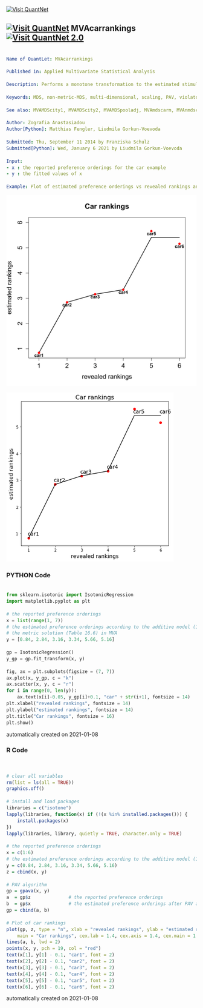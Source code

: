 [<img src="https://github.com/QuantLet/Styleguide-and-FAQ/blob/master/pictures/banner.png" width="888" alt="Visit QuantNet">](http://quantlet.de/)

## [<img src="https://github.com/QuantLet/Styleguide-and-FAQ/blob/master/pictures/qloqo.png" alt="Visit QuantNet">](http://quantlet.de/) **MVAcarrankings** [<img src="https://github.com/QuantLet/Styleguide-and-FAQ/blob/master/pictures/QN2.png" width="60" alt="Visit QuantNet 2.0">](http://quantlet.de/)

```yaml

Name of QuantLet: MVAcarrankings

Published in: Applied Multivariate Statistical Analysis

Description: Performs a monotone transformation to the estimated stimulus utilities of the car example by applying the pool-adjacent-violators (PAV) algorithm.

Keywords: MDS, non-metric-MDS, multi-dimensional, scaling, PAV, violators, Shepard-Kruskal, regression, plot, graphical representation

See also: MVAMDScity1, MVAMDScity2, MVAMDSpooladj, MVAmdscarm, MVAnmdscar1, MVAnmdscar2, MVAnmdscar3, MVAMDSnonmstart, PAVAlgo

Author: Zografia Anastasiadou
Author[Python]: Matthias Fengler, Liudmila Gorkun-Voevoda

Submitted: Thu, September 11 2014 by Franziska Schulz
Submitted[Python]: Wed, January 6 2021 by Liudmila Gorkun-Voevoda

Input: 
- x : the reported preference orderings for the car example
- y : the fitted values of x

Example: Plot of estimated preference orderings vs revealed rankings and PAV fit.

```

![Picture1](MVAcarrankings.png)

![Picture2](MVAcarrankings_python.png)

### PYTHON Code
```python

from sklearn.isotonic import IsotonicRegression
import matplotlib.pyplot as plt

# the reported preference orderings
x = list(range(1, 7))
# the estimated preference orderings according to the additive model (16.1) and 
# the metric solution (Table 16.6) in MVA
y = [0.84, 2.84, 3.16, 3.34, 5.66, 5.16]

gp = IsotonicRegression()
y_gp = gp.fit_transform(x, y)

fig, ax = plt.subplots(figsize = (7, 7))
ax.plot(x, y_gp, c = "k")
ax.scatter(x, y, c = "r")
for i in range(0, len(y)):
    ax.text(x[i]-0.05, y_gp[i]+0.1, "car" + str(i+1), fontsize = 14)
plt.xlabel("revealed rankings", fontsize = 14)
plt.ylabel("estimated rankings", fontsize = 14)
plt.title("Car rankings", fontsize = 16)
plt.show()
```

automatically created on 2021-01-08

### R Code
```r


# clear all variables
rm(list = ls(all = TRUE))
graphics.off()

# install and load packages
libraries = c("isotone")
lapply(libraries, function(x) if (!(x %in% installed.packages())) {
    install.packages(x)
})
lapply(libraries, library, quietly = TRUE, character.only = TRUE)

# the reported preference orderings
x = c(1:6)
# the estimated preference orderings according to the additive model (16.1) and the metric solution (Table 16.6) in MVA
y = c(0.84, 2.84, 3.16, 3.34, 5.66, 5.16)
z = cbind(x, y)

# PAV algorithm
gp = gpava(x, y)
a  = gp$z              # the reported preference orderings
b  = gp$x              # the estimated preference orderings after PAV algorithm
gp = cbind(a, b)

# Plot of car rankings
plot(gp, z, type = "n", xlab = "revealed rankings", ylab = "estimated rankings", 
    main = "Car rankings", cex.lab = 1.4, cex.axis = 1.4, cex.main = 1.6)
lines(a, b, lwd = 2)
points(x, y, pch = 19, col = "red")
text(x[1], y[1] - 0.1, "car1", font = 2)
text(x[2], y[2] - 0.1, "car2", font = 2)
text(x[3], y[3] - 0.1, "car3", font = 2)
text(x[4], y[4] - 0.1, "car4", font = 2)
text(x[5], y[5] - 0.1, "car5", font = 2)
text(x[6], y[6] - 0.1, "car6", font = 2) 

```

automatically created on 2021-01-08